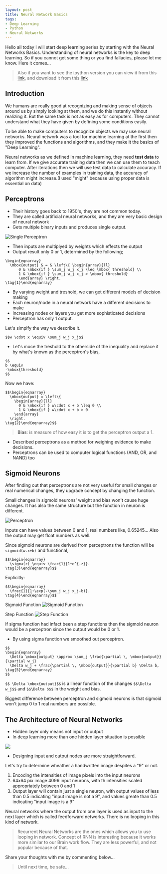 ```yaml
---
layout: post
title: Neural Network Basics
tags:
- Deep Learning
- Python
- Neural Networks
---
```



Hello all today I will start deep learning series by starting with the Neural Networks Basics. Understanding of neural networks is the key to deep learning. So if you cannot get some thing or you find fallacies, please let me know. Here it comes...

> Also if you want to see the ipython version you can view it from this  [link](https://github.com/eneskemalergin/Blog-Notebooks/blob/master/Basic_NeuralNets.ipynb), and download it from this [link](https://raw.githubusercontent.com/eneskemalergin/Blog-Notebooks/master/Basic_NeuralNets.ipynb)

## Introduction
We humans are really good at recognizing and making sense of objects around us by simply looking at them, and we do this instantly without realizing it. But the same task is not as easy as for computers. They cannot understand what they have given by defining some conditions easily.

To be able to make computers to recognize objects we may use neural networks. Neural network was a tool for machine learning at the first then they improved the functions and algorithms, and they make it the basics of "Deep Learning".

Neural networks as we defined in machine learning, they need __test data__ to learn from. If we give accurate training data then we can use them to teach computer. After iterations then we will use test data to calculate accuracy. If we increase the number of examples in training data, the accuracy of algorithm might increase.(I used "might" because using proper data is essential on data)




## Perceptrons

- Their history goes back to 1950's, they are not common today.
- They are called artificial neural networks, and they are very basic design of neural network
- Gets multiple binary inputs and produces single output.

![Single Perceptron](http://eneskemalergin.github.io/images/perceptron.png)

- Then inputs are multiplyed by weights which effects the output
- Output result only 0 or 1, determined by the following;

```
\begin{eqnarray}
  \mbox{output} & = & \left\{ \begin{array}{ll}
      0 & \mbox{if } \sum_j w_j x_j \leq \mbox{ threshold} \\
      1 & \mbox{if } \sum_j w_j x_j > \mbox{ threshold}
      \end{array} \right.
\tag{1}\end{eqnarray}
```

- By varying weight and treshold, we can get different models of decision making
- Each neuron/node in a neural network have a different decisions to make
- Increasing nodes or layers you get more sophisticated decisions
- Perceptron has only 1 output.

Let's simplfy the way we describe it.  

```
$$w \cdot x \equiv \sum_j w_j x_j$$
```

- Let's moce the treshold to the otherside of the inequality and replace it by what's known as the perceptron's bias,

```
$$
b \equiv
-\mbox{threshold}
$$
```

Now we have:

```
$$\begin{eqnarray}
  \mbox{output} = \left\{
    \begin{array}{ll}
      0 & \mbox{if } w\cdot x + b \leq 0 \\
      1 & \mbox{if } w\cdot x + b > 0
    \end{array}
  \right.
\tag{2}\end{eqnarray}$$
```

> __Bias__: is measure of how easy it is to get the perceptron output a 1.

- Described perceptrons as a method for weighing evidence to make decisions.
- Perceptrons can be used to computer logical functions (AND, OR, and NAND) too

## Sigmoid Neurons

After finding out that perceptrons are not very useful for small changes or real numerical changes, they upgrade concept by changing the function.

Small changes in sigmoid neurons' weight and bias won't cause huge changes. It has also the same structure but the function in neuron is different.

![Perceptron](http://eneskemalergin.github.io/images/perceptron.png)

Inputs can have values between 0 and 1, real numbers like, 0.65245... Also the output may get float numbers as well.

Since sigmoid neurons are derived from perceptrons the function will be ```sigmoid(w.x+b)``` and functional,

```
$$\begin{eqnarray}
  \sigma(z) \equiv \frac{1}{1+e^{-z}}.
\tag{3}\end{eqnarray}$$
```

Explicitly:

```
$$\begin{eqnarray}
  \frac{1}{1+\exp(-\sum_j w_j x_j-b)}.
\tag{4}\end{eqnarray}$$
```

Sigmoid Function
![Sigmoid Function](http://eneskemalergin.github.io/images/sigmoidfunction.png)


Step Function
![Step Function](http://eneskemalergin.github.io/images/step.png)

If sigma function had infact been a step functions then the sigmoid neuron would be a perceptron since the output would be 0 or 1.

- By using sigma function we smoothed out perceptron.

```
$$
\begin{eqnarray}
  \Delta \mbox{output} \approx \sum_j \frac{\partial \, \mbox{output}}{\partial w_j}
  \Delta w_j + \frac{\partial \, \mbox{output}}{\partial b} \Delta b,
\tag{5}\end{eqnarray}
$$
```

```$$ \Delta \mbox{output}$$``` is a linear function of the changes ```$$\Delta w_j$$``` and ```$$\Delta b$$``` in the weight and bias.

Biggest difference between perceptron and sigmoid neurons is that sigmoid won't jump 0 to 1 real numbers are possible.

## The Architecture of Neural Networks

- Hidden layer only means not input or output
- In deep learning more than one hidden layer situation is possible

![](http://eneskemalergin.github.io/images/neuralNets1.png)

- Designing input and output nodes are more straightforward.

Let's try to determine wheather a handwritten image despites a "9" or not.

1. Encoding the intensities of image pixels into the input neurons
2. 64x64 pix image 4096 input neurons, with th intensities scaled appropriately between 0 and 1
3. Output layer will contain just a single neuron, with output values of less than 0.5 indicating "input image is not a 9", and values greate than 0.5 indicating "input image is a 9"


Neural networks where the output from one layer is used as input to the next layer which is called feedforward networks. There is no looping in this kind of network.

> Recurrent Neural Networks are the ones which allows you to use looping in network. Concept of RNN is interesting because it works more similar to our Brain work flow. They are less powerful, and not popular because of that.

Share your thoughts with me by commenting below...

> Until next time, be safe...
